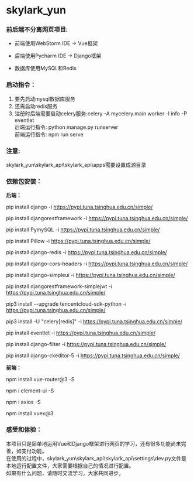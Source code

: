 # skylark_yun
### 前后端不分离网页项目:

* 前端使用WebStorm IDE -> Vue框架

* 后端使用Pycharm IDE -> Django框架

* 数据库使用MySQL和Redis


### 启动指令：

1. 要先启动mysql数据库服务  
2. 还需启动redis服务  
3. 注册时后端需要启动celery服务:celery -A mycelery.main worker -l info -P eventlet  
   后端运行指令: python manage.py runserver  
   前端运行指令: npm run serve  

### 注意:
  skylark_yun\skylark_api\skylark_api\apps需要设置成源目录

### 依赖包安装：  

**后端：**

pip install django -i https://pypi.tuna.tsinghua.edu.cn/simple/ 

pip install djangorestframework -i https://pypi.tuna.tsinghua.edu.cn/simple/

pip install PymySQL  -i https://pypi.tuna.tsinghua.edu.cn/simple/ 

pip install Pillow  -i https://pypi.tuna.tsinghua.edu.cn/simple/ 

pip install django-redis  -i https://pypi.tuna.tsinghua.edu.cn/simple/ 

pip install django-cors-headers  -i https://pypi.tuna.tsinghua.edu.cn/simple/ 

pip install django-simpleui  -i https://pypi.tuna.tsinghua.edu.cn/simple/ 

pip install djangorestframework-simplejwt -i https://pypi.tuna.tsinghua.edu.cn/simple/ 

pip3 install --upgrade tencentcloud-sdk-python  -i https://pypi.tuna.tsinghua.edu.cn/simple/ 

pip3 install -U "celery[redis]" -i https://pypi.tuna.tsinghua.edu.cn/simple/ 

pip install eventlet -i https://pypi.tuna.tsinghua.edu.cn/simple/ 

pip install django-filter -i https://pypi.tuna.tsinghua.edu.cn/simple/ 

pip install django-ckeditor-5 -i https://pypi.tuna.tsinghua.edu.cn/simple/   



**前端：**

npm install vue-router@3 -S

npm i element-ui -S

npm i axios -S

npm install vuex@3

### 感受和体验：  
本项目只是简单地运用Vue和Django框架进行网页的学习，还有很多功能尚未完善，如支付功能。  
在使用的过程中，skylark_yun\skylark_api\skylark_api\settings\dev.py文件是本地运行配置文件，大家需要根据自己的情况进行配置。  
如果有什么问题，请随时交流学习，大家共同进步。  
